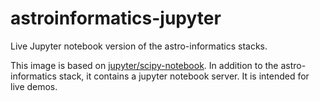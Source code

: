 # astroinformatics-jupyter

Live Jupyter notebook version of the astro-informatics stacks.

This image is based on [jupyter/scipy-notebook](https://hub.docker.com/r/jupyter/scipy-notebook/).
In addition to the astro-informatics stack, it contains a jupyter notebook
server. It is intended for live demos.

